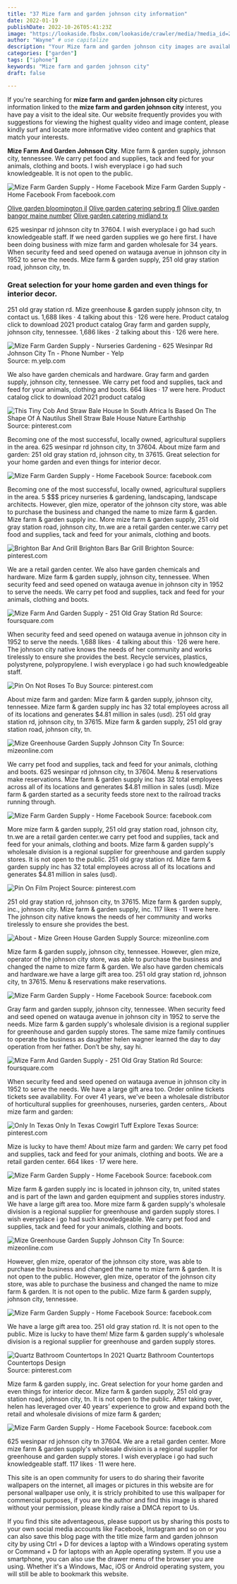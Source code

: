 ```yaml
---
title: "37 Mize farm and garden johnson city information"
date: 2022-01-19
publishDate: 2022-10-26T05:41:23Z
image: "https://lookaside.fbsbx.com/lookaside/crawler/media/?media_id=2694518417264060"
author: "Wayne" # use capitalize
description: "Your Mize farm and garden johnson city images are available. Mize farm and garden johnson city are a topic that is being searched for and liked by netizens today. You can Download the Mize farm and garden johnson city files here. Download all free photos and vectors."
categories: ["garden"]
tags: ["iphone"]
keywords: "Mize farm and garden johnson city"
draft: false

---
```


If you're searching for **mize farm and garden johnson city** pictures information linked to the **mize farm and garden johnson city** interest, you have pay a visit to the ideal  site.  Our website frequently  provides you with  suggestions  for viewing  the highest  quality video and image  content, please kindly surf and locate more informative video content and graphics  that match your interests.

**Mize Farm And Garden Johnson City**. Mize farm &amp; garden supply, johnson city, tennessee. We carry pet food and supplies, tack and feed for your animals, clothing and boots. I wish everyplace i go had such knowledgeable. It is not open to the public.

![Mize Farm Garden Supply - Home Facebook](https://lookaside.fbsbx.com/lookaside/crawler/media/?media_id=829699144522142&amp;get_thumbnail=1 "Mize Farm Garden Supply - Home Facebook")
Mize Farm Garden Supply - Home Facebook From facebook.com

[Olive garden bloomington il](/olive-garden-bloomington-il/)
[Olive garden catering sebring fl](/olive-garden-catering-sebring-fl/)
[Olive garden bangor maine number](/olive-garden-bangor-maine-number/)
[Olive garden catering midland tx](/olive-garden-catering-midland-tx/)

625 wesinpar rd johnson city tn 37604. I wish everyplace i go had such knowledgeable staff. If we need garden supplies we go here first. I have been doing business with mize farm and garden wholesale for 34 years. When security feed and seed opened on watauga avenue in johnson city in 1952 to serve the needs. Mize farm &amp; garden supply, 251 old gray station road, johnson city, tn.

### Great selection for your home garden and even things for interior decor.

251 old gray station rd. Mize greenhouse &amp; garden supply johnson city, tn contact us. 1,688 likes · 4 talking about this · 126 were here. Product catalog click to download 2021 product catalog Gray farm and garden supply, johnson city, tennessee. 1,686 likes · 2 talking about this · 126 were here.


![Mize Farm Garden Supply - Nurseries Gardening - 625 Wesinpar Rd Johnson City Tn - Phone Number - Yelp](https://s3-media0.fl.yelpcdn.com/bphoto/dqZcKYzoy5o6c3cpfbdhBw/348s.jpg "Mize Farm Garden Supply - Nurseries Gardening - 625 Wesinpar Rd Johnson City Tn - Phone Number - Yelp")
Source: m.yelp.com

We also have garden chemicals and hardware. Gray farm and garden supply, johnson city, tennessee. We carry pet food and supplies, tack and feed for your animals, clothing and boots. 664 likes · 17 were here. Product catalog click to download 2021 product catalog

![This Tiny Cob And Straw Bale House In South Africa Is Based On The Shape Of A Nautilus Shell Straw Bale House Nature Earthship](https://i.pinimg.com/736x/31/77/8e/31778ec763cf176432c9e95f04417019--nautilus-shell-straw-bales.jpg "This Tiny Cob And Straw Bale House In South Africa Is Based On The Shape Of A Nautilus Shell Straw Bale House Nature Earthship")
Source: pinterest.com

Becoming one of the most successful, locally owned, agricultural suppliers in the area. 625 wesinpar rd johnson city, tn 37604. About mize farm and garden: 251 old gray station rd, johnson city, tn 37615. Great selection for your home garden and even things for interior decor.

![Mize Farm Garden Supply - Home Facebook](https://lookaside.fbsbx.com/lookaside/crawler/media/?media_id=244183220910214&amp;get_thumbnail=1 "Mize Farm Garden Supply - Home Facebook")
Source: facebook.com

Becoming one of the most successful, locally owned, agricultural suppliers in the area. 5 $$$ pricey nurseries &amp; gardening, landscaping, landscape architects. However, glen mize, operator of the johnson city store, was able to purchase the business and changed the name to mize farm &amp; garden. Mize farm &amp; garden supply inc. More mize farm &amp; garden supply, 251 old gray station road, johnson city, tn.we are a retail garden center.we carry pet food and supplies, tack and feed for your animals, clothing and boots.

![Brighton Bar And Grill Brighton Bars Bar Grill Brighton](https://i.pinimg.com/originals/f2/ac/c2/f2acc2bff489eaedd6e0d3b3232bae84.jpg "Brighton Bar And Grill Brighton Bars Bar Grill Brighton")
Source: pinterest.com

We are a retail garden center. We also have garden chemicals and hardware. Mize farm &amp; garden supply, johnson city, tennessee. When security feed and seed opened on watauga avenue in johnson city in 1952 to serve the needs. We carry pet food and supplies, tack and feed for your animals, clothing and boots.

![Mize Farm And Garden Supply - 251 Old Gray Station Rd](https://fastly.4sqi.net/img/general/600x600/13425647_riP74LRD35f9qhDYY7dfUc66F7tNHgWC4c2-312cQtc.jpg "Mize Farm And Garden Supply - 251 Old Gray Station Rd")
Source: foursquare.com

When security feed and seed opened on watauga avenue in johnson city in 1952 to serve the needs. 1,688 likes · 4 talking about this · 126 were here. The johnson city native knows the needs of her community and works tirelessly to ensure she provides the best. Recycle services, plastics, polystyrene, polypropylene. I wish everyplace i go had such knowledgeable staff.

![Pin On Not Roses To Buy](https://i.pinimg.com/736x/65/8d/2a/658d2ac01557413f678749313f2d6cc7.jpg "Pin On Not Roses To Buy")
Source: pinterest.com

About mize farm and garden: Mize farm &amp; garden supply, johnson city, tennessee. Mize farm &amp; garden supply inc has 32 total employees across all of its locations and generates $4.81 million in sales (usd). 251 old gray station rd, johnson city, tn 37615. Mize farm &amp; garden supply, 251 old gray station road, johnson city, tn.

![Mize Greenhouse Garden Supply Johnson City Tn](https://mizeonline.com/wp-content/uploads/2021/02/logo.png "Mize Greenhouse Garden Supply Johnson City Tn")
Source: mizeonline.com

We carry pet food and supplies, tack and feed for your animals, clothing and boots. 625 wesinpar rd johnson city, tn 37604. Menu &amp; reservations make reservations. Mize farm &amp; garden supply inc has 32 total employees across all of its locations and generates $4.81 million in sales (usd). Mize farm &amp; garden started as a security feeds store next to the railroad tracks running through.

![Mize Farm Garden Supply - Home Facebook](https://lookaside.fbsbx.com/lookaside/crawler/media/?media_id=3392743574108204 "Mize Farm Garden Supply - Home Facebook")
Source: facebook.com

More mize farm &amp; garden supply, 251 old gray station road, johnson city, tn.we are a retail garden center.we carry pet food and supplies, tack and feed for your animals, clothing and boots. Mize farm &amp; garden supply&#039;s wholesale division is a regional supplier for greenhouse and garden supply stores. It is not open to the public. 251 old gray station rd. Mize farm &amp; garden supply inc has 32 total employees across all of its locations and generates $4.81 million in sales (usd).

![Pin On Film Project](https://i.pinimg.com/736x/cf/40/77/cf407719f359982a85acb99cb3864914--phenix-city-alabama-jehovah.jpg "Pin On Film Project")
Source: pinterest.com

251 old gray station rd, johnson city, tn 37615. Mize farm &amp; garden supply, inc., johnson city. Mize farm &amp; garden supply, inc. 117 likes · 11 were here. The johnson city native knows the needs of her community and works tirelessly to ensure she provides the best.

![About - Mize Green House Garden Supply](https://mizeonline.com/wp-content/uploads/2021/07/Cover-Redesign-Front-1.jpg "About - Mize Green House Garden Supply")
Source: mizeonline.com

Mize farm &amp; garden supply, johnson city, tennessee. However, glen mize, operator of the johnson city store, was able to purchase the business and changed the name to mize farm &amp; garden. We also have garden chemicals and hardware.we have a large gift area too. 251 old gray station rd, johnson city, tn 37615. Menu &amp; reservations make reservations.

![Mize Farm Garden Supply - Home Facebook](https://lookaside.fbsbx.com/lookaside/crawler/media/?media_id=3589566051092621 "Mize Farm Garden Supply - Home Facebook")
Source: facebook.com

Gray farm and garden supply, johnson city, tennessee. When security feed and seed opened on watauga avenue in johnson city in 1952 to serve the needs. Mize farm &amp; garden supply&#039;s wholesale division is a regional supplier for greenhouse and garden supply stores. The same mize family continues to operate the business as daughter helen wagner learned the day to day operation from her father. Don’t be shy, say hi.

![Mize Farm And Garden Supply - 251 Old Gray Station Rd](https://fastly.4sqi.net/img/general/600x600/171122575_2myDtbWm7ceHyo7J20Cv151bpQZZArZX6vH7tm_ytCg.png "Mize Farm And Garden Supply - 251 Old Gray Station Rd")
Source: foursquare.com

When security feed and seed opened on watauga avenue in johnson city in 1952 to serve the needs. We have a large gift area too. Order online tickets tickets see availability. For over 41 years, we&#039;ve been a wholesale distributor of horticultural supplies for greenhouses, nurseries, garden centers,. About mize farm and garden:

![Only In Texas Only In Texas Cowgirl Tuff Explore Texas](https://i.pinimg.com/originals/c3/94/1e/c3941e87a914080519f83b61fc991589.jpg "Only In Texas Only In Texas Cowgirl Tuff Explore Texas")
Source: pinterest.com

Mize is lucky to have them! About mize farm and garden: We carry pet food and supplies, tack and feed for your animals, clothing and boots. We are a retail garden center. 664 likes · 17 were here.

![Mize Farm Garden Supply - Home Facebook](https://lookaside.fbsbx.com/lookaside/crawler/media/?media_id=436325961089363&amp;get_thumbnail=1 "Mize Farm Garden Supply - Home Facebook")
Source: facebook.com

Mize farm &amp; garden supply inc is located in johnson city, tn, united states and is part of the lawn and garden equipment and supplies stores industry. We have a large gift area too. More mize farm &amp; garden supply&#039;s wholesale division is a regional supplier for greenhouse and garden supply stores. I wish everyplace i go had such knowledgeable. We carry pet food and supplies, tack and feed for your animals, clothing and boots.

![Mize Greenhouse Garden Supply Johnson City Tn](https://mizeonline.com/wp-content/uploads/2021/02/mize-garden.png "Mize Greenhouse Garden Supply Johnson City Tn")
Source: mizeonline.com

However, glen mize, operator of the johnson city store, was able to purchase the business and changed the name to mize farm &amp; garden. It is not open to the public. However, glen mize, operator of the johnson city store, was able to purchase the business and changed the name to mize farm &amp; garden. It is not open to the public. Mize farm &amp; garden supply, johnson city, tennessee.

![Mize Farm Garden Supply - Home Facebook](https://lookaside.fbsbx.com/lookaside/crawler/media/?media_id=829699144522142&amp;get_thumbnail=1 "Mize Farm Garden Supply - Home Facebook")
Source: facebook.com

We have a large gift area too. 251 old gray station rd. It is not open to the public. Mize is lucky to have them! Mize farm &amp; garden supply&#039;s wholesale division is a regional supplier for greenhouse and garden supply stores.

![Quartz Bathroom Countertops In 2021 Quartz Bathroom Countertops Countertops Design](https://i.pinimg.com/originals/5b/18/43/5b18434c2f1ee66aa5971d16f66abfe2.jpg "Quartz Bathroom Countertops In 2021 Quartz Bathroom Countertops Countertops Design")
Source: pinterest.com

Mize farm &amp; garden supply, inc. Great selection for your home garden and even things for interior decor. Mize farm &amp; garden supply, 251 old gray station road, johnson city, tn. It is not open to the public. After taking over, helen has leveraged over 40 years’ experience to grow and expand both the retail and wholesale divisions of mize farm &amp; garden;

![Mize Farm Garden Supply - Home Facebook](https://lookaside.fbsbx.com/lookaside/crawler/media/?media_id=2694518417264060 "Mize Farm Garden Supply - Home Facebook")
Source: facebook.com

625 wesinpar rd johnson city tn 37604. We are a retail garden center. More mize farm &amp; garden supply&#039;s wholesale division is a regional supplier for greenhouse and garden supply stores. I wish everyplace i go had such knowledgeable staff. 117 likes · 11 were here.

This site is an open community for users to do sharing their favorite wallpapers on the internet, all images or pictures in this website are for personal wallpaper use only, it is stricly prohibited to use this wallpaper for commercial purposes, if you are the author and find this image is shared without your permission, please kindly raise a DMCA report to Us.

If you find this site adventageous, please support us by sharing this posts to your own social media accounts like Facebook, Instagram and so on or you can also save this blog page with the title mize farm and garden johnson city by using Ctrl + D for devices a laptop with a Windows operating system or Command + D for laptops with an Apple operating system. If you use a smartphone, you can also use the drawer menu of the browser you are using. Whether it's a Windows, Mac, iOS or Android operating system, you will still be able to bookmark this website.
